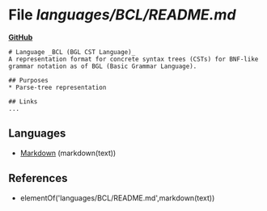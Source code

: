 # File _languages/BCL/README.md_
**[GitHub](https://github.com/softlang/yas/blob/master/languages/BCL/README.md)**
```
# Language _BCL (BGL CST Language)_
A representation format for concrete syntax trees (CSTs) for BNF-like grammar notation as of BGL (Basic Grammar Language).

## Purposes
* Parse-tree representation

## Links
...
```

## Languages
* [Markdown](../languages/Markdown.md) (markdown(text))

## References
* elementOf('languages/BCL/README.md',markdown(text))

